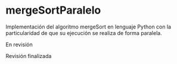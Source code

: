 # mergeSortParalelo
Implementación del algoritmo mergeSort en lenguaje Python con la particularidad de que su ejecución se realiza de forma paralela.


En revisión


Revisión finalizada
